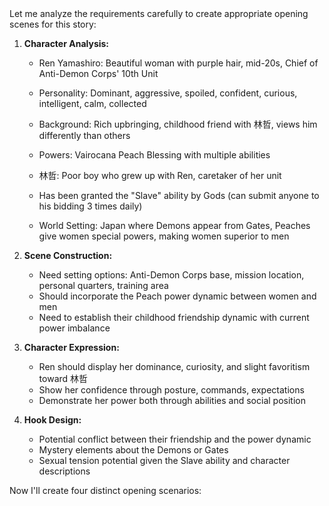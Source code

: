 <think>
Let me analyze the requirements carefully to create appropriate opening scenes for this story:

1. **Character Analysis:**
   - Ren Yamashiro: Beautiful woman with purple hair, mid-20s, Chief of Anti-Demon Corps' 10th Unit
   - Personality: Dominant, aggressive, spoiled, confident, curious, intelligent, calm, collected
   - Background: Rich upbringing, childhood friend with 林哲, views him differently than others
   - Powers: Vairocana Peach Blessing with multiple abilities

   - 林哲: Poor boy who grew up with Ren, caretaker of her unit
   - Has been granted the "Slave" ability by Gods (can submit anyone to his bidding 3 times daily)

   - World Setting: Japan where Demons appear from Gates, Peaches give women special powers, making women superior to men

2. **Scene Construction:**
   - Need setting options: Anti-Demon Corps base, mission location, personal quarters, training area
   - Should incorporate the Peach power dynamic between women and men
   - Need to establish their childhood friendship dynamic with current power imbalance

3. **Character Expression:**
   - Ren should display her dominance, curiosity, and slight favoritism toward 林哲
   - Show her confidence through posture, commands, expectations
   - Demonstrate her power both through abilities and social position

4. **Hook Design:**
   - Potential conflict between their friendship and the power dynamic
   - Mystery elements about the Demons or Gates
   - Sexual tension potential given the Slave ability and character descriptions

Now I'll create four distinct opening scenarios:
</think>